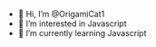 - 👋 Hi, I’m @OrigamiCat1
- 👀 I’m interested in Javascript
- 🌱 I’m currently learning Javascript


<!---
OrigamiCat1/OrigamiCat1 is a ✨ special ✨ repository because its `README.md` (this file) appears on your GitHub profile.
You can click the Preview link to take a look at your changes.
--->
